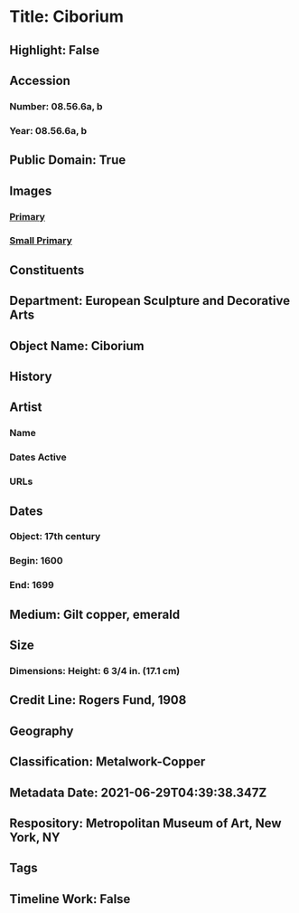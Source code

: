 # Title: Ciborium
## Highlight: False
## Accession
### Number: 08.56.6a, b
### Year: 08.56.6a, b
## Public Domain: True
## Images
### [Primary](https://images.metmuseum.org/CRDImages/es/original/3440.jpg)
### [Small Primary](https://images.metmuseum.org/CRDImages/es/web-large/3440.jpg)
## Constituents
## Department: European Sculpture and Decorative Arts
## Object Name: Ciborium
## History
## Artist
### Name
### Dates Active
### URLs
## Dates
### Object: 17th century
### Begin: 1600
### End: 1699
## Medium: Gilt copper, emerald
## Size
### Dimensions: Height: 6 3/4 in. (17.1 cm)
## Credit Line: Rogers Fund, 1908
## Geography
## Classification: Metalwork-Copper
## Metadata Date: 2021-06-29T04:39:38.347Z
## Respository: Metropolitan Museum of Art, New York, NY
## Tags
## Timeline Work: False